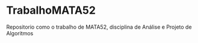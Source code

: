# TrabalhoMATA52
Repositorio como o trabalho de MATA52, disciplina de Análise e Projeto de Algoritmos

